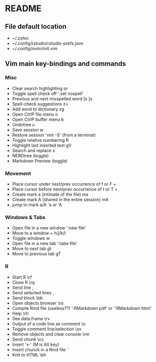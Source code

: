 # README 

## File default location 

- ~/.zshrc
- ~/.config/rstudio/rstudio-prefs.json
- ~/.config/nvim/init.vim

## Vim main key-bindings and commands

### Misc

- Clear search highlighting            <C-l> or <space><space>
- Toggle spell check off               ':set nospell'
- Previous and next misspelled word    [s ]s
- Spell-check suggestions              z=
- Add word to dictionary               zg
- Open CtrlP file menu                 <space>o
- Open CtrlP buffer menu               <space>b
- Undotree                             <space>u
- Save session                         <space>w
- Restore session                      'vim -S' (from a terminal)
- Toggle relative numbering            <space>R
- Highlight last inserted text         gV
- Search and replace                   <space>s
- NERDtree (toggle)                    <C-n>
- Markdown Preview (toggle)            <C-p>

### Movement

- Place cursor under next/prev occurrence of <chr>    f or F + <chr>
- Place cursor before next/prev occurrence of <chr>   t or T + <chr>
- Create mark a (intimate of the file)                ma
- Create mark A (shared in the entire session)        mA
- jump to mark a/A                                    'a or 'A

### Windows & Tabs

- Open file in a new window            ':new file'
- Move to a window                     <C-w> + h/j/k/l
- Toggle windows                       <space>w
- Open file in a new tab               ':tabe file'
- Move to next tab                     gt
- Move to previous tab                 gT

### R

- Start R                              \rf
- Close R                              \rq
- Send line                            ,
- Send selected lines                  ,
- Send block                           \bb
- Open objects browser                 \ro
- Compile Rmd file (useless??)         ':RMarkdown pdf' or ':RMarkdown html'
- Help                                 \rh
- See data.frame                       \rv
- Output of a code line as comment     \o
- Toggle comment line/selection        \xx
- Remove objects and clear console     \rm
- Send chunk                           \cc
- Insert '<-'                          <M--> (M is Alt key)
- Insert chunck in a Rmd file          ``
- Knit to HTML                         \kh


